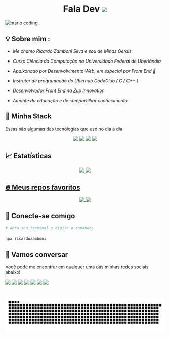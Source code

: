 <h1 align="center" >Fala Dev  <img src="https://media.giphy.com/media/hvRJCLFzcasrR4ia7z/giphy.gif" width="30px"></h1>

![mario coding](https://i.imgur.com/1ZvVkDc.gif)

## 💡 Sobre mim :
 - *Me chamo Ricardo Zamboni Silva e sou de Minas Gerais* 

 - *Curso Ciência da Computação na Universidade Federal de Uberlândia* 
 
 - *Apaixonado por Desenvolvimento Web, em especial por Front End 💙* 
 
 - *Instrutor de programação do Uberhub CodeClub ( C / C++ )*
 
 - *Desenvolvedor Front End na [Zup Innovation](https://www.zup.com.br/)*
 
 - *Amante da educação e de compartilhar conhecimento* 


## 🔮 Minha Stack
 Essas são algumas das tecnologias que uso no dia a dia

<div align="center">
 <img src="https://media3.giphy.com/media/ln7z2eWriiQAllfVcn/200w.webp" width="100">      
 <img src="https://i.giphy.com/media/eNAsjO55tPbgaor7ma/200w.webp" width="100">      
 <img src="https://i.giphy.com/media/KzJkzjggfGN5Py6nkT/200.webp" width="100">      
 <img src="https://i.giphy.com/media/IdyAQJVN2kVPNUrojM/200.webp" width="100">      
</div>


## 📈 Estatísticas

<div align="center">
  <a href="https://github.com/Ricmaloy">
  <img height="180em" src="https://github-readme-stats.vercel.app/api/top-langs/?username=Ricmaloy&layout=compact&langs_count=7&theme=react&hide_border=true"/>
  <img height="180em" src="https://github-readme-stats.vercel.app/api?username=Ricmaloy&show_icons=true&theme=react&include_all_commits=true&count_private=true&hide_border=true"/>
</div>

## 🔥 Meus repos favoritos

<div align="center">
 <a href="https://github.com/Ricmaloy/FalaDev">
  <img align="center" src="https://github-readme-stats.vercel.app/api/pin/?username=Ricmaloy&repo=FalaDev&theme=react&hide_border=true" />
</a>
<a href="https://github.com/Ricmaloy/NLW-7">
  <img align="center" src="https://github-readme-stats.vercel.app/api/pin/?username=Ricmaloy&repo=NLW-7&theme=react&hide_border=true" />
</a>
 
</div>


## 🍻 Conecte-se comigo

```bash
# abra seu terminal e digite o comando: 
 
npx ricardozamboni
```
 
## :speech_balloon: Vamos conversar  

Você pode me encontrar em qualquer uma das minhas redes sociais abaixo! 
 
<a href="https://twitter.com/ricardozamboni_" target="_blank"><img src="https://img.shields.io/badge/Twitter-2CA5E0?style=for-the-badge&logo=twitter&logoColor=white" target="_blank"></a>  <a href="https://github.com/Ricmaloy"><img src="https://img.shields.io/badge/-Github-%23333?style=for-the-badge&logo=github&logoColor=white" target="_blank"></a>  <a href="https://instagram.com/ric.zamboni" target="_blank"><img src="https://img.shields.io/badge/-Instagram-%23E4405F?style=for-the-badge&logo=instagram&logoColor=white" target="_blank"></a>  <a href="https://ricardozamboni.vercel.app/" target="_blank"><img src="https://img.shields.io/badge/Website-7289DA?style=for-the-badge&logo=googlechrome&logoColor=white" target="_blank"></a>  <a href="mailto:ricardozamboni021@gmail.com"><img src="https://img.shields.io/badge/-Gmail-ff9800?style=for-the-badge&logo=gmail&logoColor=white" target="_blank"></a>  <a href="https://www.linkedin.com/in/ricardo-zamboni-3906471b3/" target="_blank"><img src="https://img.shields.io/badge/-LinkedIn-%230077B5?style=for-the-badge&logo=linkedin&logoColor=white" target="_blank"></a>  <a href="https://t.me/riczamboni"><img src="https://img.shields.io/badge/-Telegram-0088cc?style=for-the-badge&logo=telegram&logoColor=white" target="_blank"></a>
 
#
 
![Snake animation](https://github.com/Ricmaloy/Ricmaloy/blob/output/github-contribution-grid-snake.svg)
